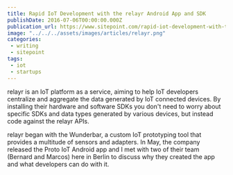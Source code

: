 ```yaml
---
title: Rapid IoT Development with the relayr Android App and SDK
publishDate: 2016-07-06T00:00:00.000Z
publication_url: https://www.sitepoint.com/rapid-iot-development-with-the-relayr-android-app-and-sdk/
image: "../../../assets/images/articles/relayr.png"
categories:
 - writing
 - sitepoint
tags:
 - iot
 - startups
---
```


relayr is an IoT platform as a service, aiming to help IoT developers centralize and aggregate the data generated by IoT connected devices. By installing their hardware and software SDKs you don't need to worry about specific SDKs and data types generated by various devices, but instead code against the relayr APIs.

relayr began with the Wunderbar, a custom IoT prototyping tool that provides a multitude of sensors and adapters. In May, the company released the Proto IoT Android app and I met with two of their team (Bernard and Marcos) here in Berlin to discuss why they created the app and what developers can do with it.
